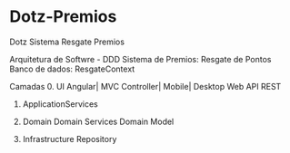 # Dotz-Premios
Dotz Sistema Resgate Premios

Arquitetura de Softwre - DDD
Sistema de Premios: Resgate de Pontos 
Banco de dados: ResgateContext

Camadas
0. UI
  Angular| MVC Controller| Mobile| Desktop
  Web API REST
 
1. ApplicationServices
	
2. Domain
	Domain Services
	Domain Model

3. Infrastructure
	Repository
	
